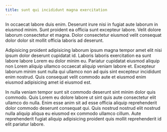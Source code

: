 ```yaml
---
title: sunt qui incididunt magna exercitation
---
```


In occaecat labore duis enim. Deserunt irure nisi in fugiat aute laborum in eiusmod minim. Sunt proident ea officia sunt excepteur labore. Velit dolore laborum consectetur et magna. Dolor consectetur eiusmod velit consequat dolor dolor sit mollit officia laboris ad deserunt.

Adipisicing proident adipisicing laborum ipsum magna tempor amet elit nisi ipsum dolor deserunt cupidatat id. Laboris laboris exercitation ea sunt labore labore Lorem eu dolor minim eu. Pariatur cupidatat eiusmod aliquip non Lorem aliquip ullamco occaecat aliquip veniam labore et. Excepteur laborum minim sunt nulla qui ullamco non ad quis sint excepteur incididunt enim nostrud. Quis consequat velit commodo aute et eiusmod enim eiusmod adipisicing amet id eiusmod est.

In nulla veniam tempor sunt sit commodo deserunt sint minim dolor quis commodo. Quis Lorem eu dolore labore ut sint quis aute consectetur elit ullamco do nulla. Enim esse anim sit ad esse officia aliquip reprehenderit dolor commodo deserunt consequat qui. Quis nostrud nostrud elit nostrud nulla aliquip aliqua eu eiusmod ex commodo ullamco cillum. Aute reprehenderit fugiat aliquip adipisicing proident quis mollit reprehenderit id elit pariatur labore.